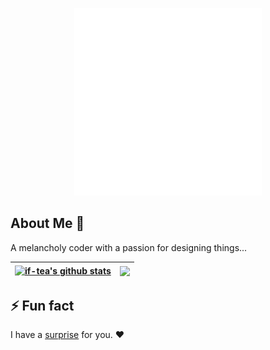 <p align="center"><img width="300" height="300" src="https://github.com/if-tea/if-tea/blob/main/assets/if-tea github logo transparent.png"></p>


## About Me 🐼

A melancholy coder with a passion for designing things...

| <a href="https://github.com/if-tea/github-readme-stats"><img align="center" src="https://github-readme-stats.vercel.app/api?username=if-tea&show_icons=true&hide_border=true&theme=midnight-purple" alt="if-tea's github stats" /></a> | <a href="https://github.com/if-tea/github-readme-stats"><img align="center" src="https://github-readme-stats.vercel.app/api/top-langs/?username=if-tea&layout=compact&hide_border=true&theme=midnight-purple" /></a> |
| ------------- | ------------- |

## ⚡ Fun fact

I have a <a href="https://www.youtube.com/watch?v=dQw4w9WgXcQ">surprise</a> for you. ❤

  <!--
**if-tea/if-tea** is a ✨ _special_ ✨ repository because its `README.md` (this file) appears on your GitHub profile.

Here are some ideas to get you started:


[![if-tea's GitHub stats](https://github-readme-stats.vercel.app/api?username=if-tea)](https://github.com/if-tea/github-readme-stats)

- 🔭 I’m currently working on ...
- 🌱 I’m currently learning ...
- 👯 I’m looking to collaborate on ...
- 🤔 I’m looking for help with ...
- 💬 Ask me about ...
- 📫 How to reach me: ...
- 😄 Pronouns: ...
- : ...
-->
